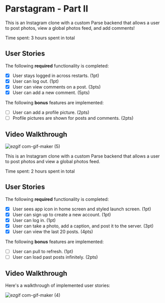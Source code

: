 # Parstagram - Part II

This is an Instagram clone with a custom Parse backend that allows a user to post photos, view a global photos feed, and add comments!

Time spent: 3 hours spent in total

## User Stories

The following **required** functionality is completed:

- [x] User stays logged in across restarts. (1pt)
- [x] User can log out. (1pt)
- [x] User can view comments on a post. (3pts)
- [x] User can add a new comment. (5pts)

The following **bonus** features are implemented:

- [ ] User can add a profile picture. (2pts)
- [ ] Profile pictures are shown for posts and comments. (2pts)

## Video Walkthrough
![ezgif com-gif-maker (5)](https://user-images.githubusercontent.com/73403466/196316035-ae5ebff1-b098-44f9-a3be-114d8ca35e0c.gif)



This is an Instagram clone with a custom Parse backend that allows a user to post photos and view a global photos feed.

Time spent: 2 hours spent in total

## User Stories

The following **required** functionality is completed:

- [x] User sees app icon in home screen and styled launch screen. (1pt)
- [x] User can sign up to create a new account. (1pt)
- [x] User can log in. (1pt)
- [x] User can take a photo, add a caption, and post it to the server. (3pt)
- [x] User can view the last 20 posts. (4pts)

The following **bonus** features are implemented:

- [ ] User can pull to refresh. (1pt)
- [ ] User can load past posts infinitely. (2pts)

## Video Walkthrough

Here's a walkthrough of implemented user stories:

![ezgif com-gif-maker (4)](https://user-images.githubusercontent.com/73403466/194963184-6dd9d297-c415-4174-97db-78e18a6052ab.gif)
